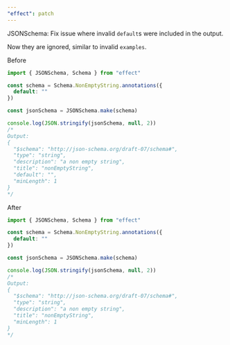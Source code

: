 ```yaml
---
"effect": patch
---
```


JSONSchema: Fix issue where invalid `default`s were included in the output.

Now they are ignored, similar to invalid `examples`.

Before

```ts
import { JSONSchema, Schema } from "effect"

const schema = Schema.NonEmptyString.annotations({
  default: ""
})

const jsonSchema = JSONSchema.make(schema)

console.log(JSON.stringify(jsonSchema, null, 2))
/*
Output:
{
  "$schema": "http://json-schema.org/draft-07/schema#",
  "type": "string",
  "description": "a non empty string",
  "title": "nonEmptyString",
  "default": "",
  "minLength": 1
}
*/
```

After

```ts
import { JSONSchema, Schema } from "effect"

const schema = Schema.NonEmptyString.annotations({
  default: ""
})

const jsonSchema = JSONSchema.make(schema)

console.log(JSON.stringify(jsonSchema, null, 2))
/*
Output:
{
  "$schema": "http://json-schema.org/draft-07/schema#",
  "type": "string",
  "description": "a non empty string",
  "title": "nonEmptyString",
  "minLength": 1
}
*/
```
